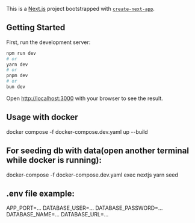 This is a [Next.js](https://nextjs.org) project bootstrapped with [`create-next-app`](https://nextjs.org/docs/app/api-reference/cli/create-next-app).

## Getting Started

First, run the development server:

```bash
npm run dev
# or
yarn dev
# or
pnpm dev
# or
bun dev
```

Open [http://localhost:3000](http://localhost:3000) with your browser to see the result.

## Usage with docker

docker compose -f docker-compose.dev.yaml up --build

## For seeding db with data(open another terminal while docker is running):

docker-compose -f docker-compose.dev.yaml exec nextjs yarn seed

## .env file example:

APP_PORT=...
DATABASE_USER=...
DATABASE_PASSWORD=...
DATABASE_NAME=...
DATABASE_URL=...
